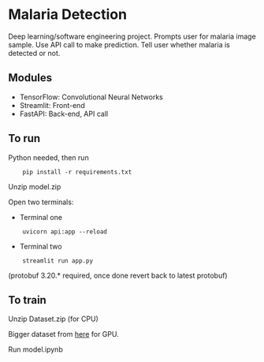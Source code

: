 # Malaria Detection

Deep learning/software engineering project. Prompts user for malaria image sample. Use API call to make prediction. Tell user whether malaria is detected or not.

## Modules
* TensorFlow: Convolutional Neural Networks
* Streamlit: Front-end
* FastAPI: Back-end, API call

## To run
Python needed, then run
```
    pip install -r requirements.txt
```
Unzip model.zip

Open two terminals:
* Terminal one
```
    uvicorn api:app --reload
```
* Terminal two
```
    streamlit run app.py
```
(protobuf 3.20.* required, once done revert back to latest protobuf)

## To train

Unzip Dataset.zip (for CPU)

Bigger dataset from [here](https://www.kaggle.com/datasets/iarunava/cell-images-for-detecting-malaria/download?datasetVersionNumber=1) for GPU.

Run model.ipynb
